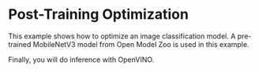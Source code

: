 # Post-Training Optimization
This example shows how to optimize an image classification model.
A pre-trained MobileNetV3 model from Open Model Zoo is used in this example.

Finally, you will do inference with OpenVINO.
